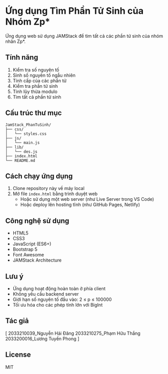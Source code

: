 # Ứng dụng Tìm Phần Tử Sinh của Nhóm Zp*

Ứng dụng web sử dụng JAMStack để tìm tất cả các phần tử sinh của nhóm nhân Zp*.

## Tính năng

1. Kiểm tra số nguyên tố
2. Sinh số nguyên tố ngẫu nhiên
3. Tính cấp của các phần tử
4. Kiểm tra phần tử sinh
5. Tính lũy thừa modulo
6. Tìm tất cả phần tử sinh

## Cấu trúc thư mục

```
JamStack_PhanTuSinh/
├── css/
│   └── styles.css
├── js/
│   └── main.js
├── lib/
│   └── des.js
├── index.html
└── README.md
```

## Cách chạy ứng dụng

1. Clone repository này về máy local
2. Mở file `index.html` bằng trình duyệt web
   - Hoặc sử dụng một web server (như Live Server trong VS Code)
   - Hoặc deploy lên hosting tĩnh (như GitHub Pages, Netlify)

## Công nghệ sử dụng

- HTML5
- CSS3
- JavaScript (ES6+)
- Bootstrap 5
- Font Awesome
- JAMStack Architecture

## Lưu ý

- Ứng dụng hoạt động hoàn toàn ở phía client
- Không yêu cầu backend server
- Giới hạn số nguyên tố đầu vào: 2 ≤ p ≤ 100000
- Tối ưu hóa cho các phép tính lớn với BigInt

## Tác giả

[
2033210039_Nguyễn Hải Đăng
2033210275_Phạm Hữu Thắng
2033200016_Lương Tuyền Phong
]

## License

MIT 